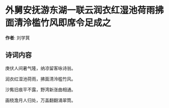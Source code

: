 # 外舅安抚游东湖一联云润衣红湿池荷雨拂面清泠槛竹风即席令足成之

**作者**: 刘学箕

## 诗词内容

庚伏人间暑气隆，纳凉留客咏诗翁。

润衣红湿池荷雨，拂面清泠槛竹风。

沙觜旧痕平不露，野湾新涨曲相通。

画桡澹月人归处，万盖翻翻涌翠筒。

